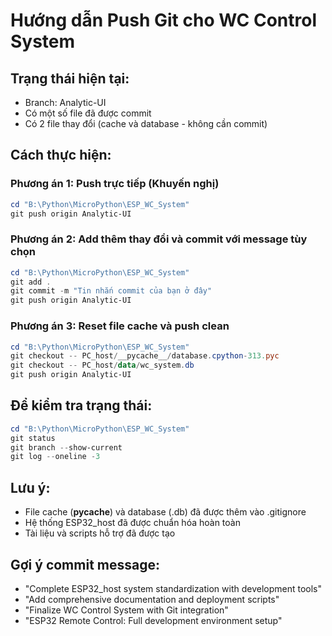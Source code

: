 # Hướng dẫn Push Git cho WC Control System

## Trạng thái hiện tại:
- Branch: Analytic-UI
- Có một số file đã được commit
- Có 2 file thay đổi (cache và database - không cần commit)

## Cách thực hiện:

### Phương án 1: Push trực tiếp (Khuyến nghị)
```powershell
cd "B:\Python\MicroPython\ESP_WC_System"
git push origin Analytic-UI
```

### Phương án 2: Add thêm thay đổi và commit với message tùy chọn
```powershell
cd "B:\Python\MicroPython\ESP_WC_System"
git add .
git commit -m "Tin nhắn commit của bạn ở đây"
git push origin Analytic-UI
```

### Phương án 3: Reset file cache và push clean
```powershell
cd "B:\Python\MicroPython\ESP_WC_System"
git checkout -- PC_host/__pycache__/database.cpython-313.pyc
git checkout -- PC_host/data/wc_system.db
git push origin Analytic-UI
```

## Để kiểm tra trạng thái:
```powershell
cd "B:\Python\MicroPython\ESP_WC_System"
git status
git branch --show-current
git log --oneline -3
```

## Lưu ý:
- File cache (__pycache__) và database (.db) đã được thêm vào .gitignore
- Hệ thống ESP32_host đã được chuẩn hóa hoàn toàn
- Tài liệu và scripts hỗ trợ đã được tạo

## Gợi ý commit message:
- "Complete ESP32_host system standardization with development tools"
- "Add comprehensive documentation and deployment scripts"
- "Finalize WC Control System with Git integration"
- "ESP32 Remote Control: Full development environment setup"

